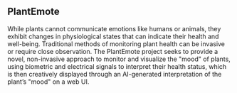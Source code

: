 ## PlantEmote
While plants cannot communicate emotions like humans or animals, they exhibit changes in physiological states that can indicate their health and well-being. Traditional methods of monitoring plant health can be invasive or require close observation. The PlantEmote project seeks to provide a novel, non-invasive approach to monitor and visualize the "mood" of plants, using biometric and electrical signals to interpret their health status, which is then creatively displayed through an AI-generated interpretation of the plant’s "mood" on a web UI.